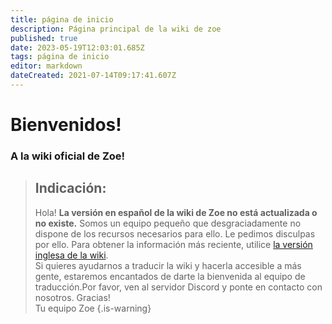 ```yaml
---
title: página de inicio
description: Página principal de la wiki de zoe
published: true
date: 2023-05-19T12:03:01.685Z
tags: página de inicio
editor: markdown
dateCreated: 2021-07-14T09:17:41.607Z
---
```


# Bienvenidos!

### A la wiki oficial de Zoe!

> ## Indicación:
>Hola!
>**La versión en español de la wiki de Zoe no está actualizada o no existe.** Somos un equipo pequeño que desgraciadamente no dispone de los recursos necesarios para ello. Le pedimos disculpas por ello. Para obtener la información más reciente, utilice [la versión inglesa de la wiki](http://wiki.zoe-discord-bot.ch/en/home). <br>
Si quieres ayudarnos a traducir la wiki y hacerla accesible a más gente, estaremos encantados de darte la bienvenida al equipo de traducción.Por favor, ven al servidor Discord y ponte en contacto con nosotros. Gracias! <br>
Tu equipo Zoe
>{.is-warning}
